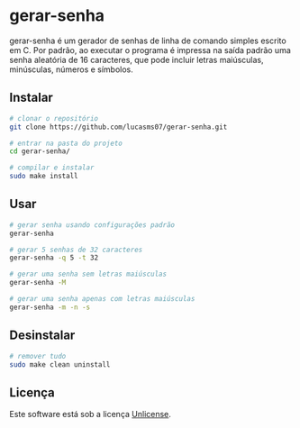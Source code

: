 # gerar-senha
gerar-senha é um gerador de senhas de linha de comando simples escrito em C.
Por padrão, ao executar o programa é impressa na saída padrão uma senha
aleatória de 16 caracteres, que pode incluir letras maiúsculas, minúsculas,
números e símbolos.

## Instalar
```sh
# clonar o repositório
git clone https://github.com/lucasms07/gerar-senha.git

# entrar na pasta do projeto
cd gerar-senha/

# compilar e instalar
sudo make install
```

## Usar
```sh
# gerar senha usando configurações padrão
gerar-senha

# gerar 5 senhas de 32 caracteres
gerar-senha -q 5 -t 32

# gerar uma senha sem letras maiúsculas
gerar-senha -M

# gerar uma senha apenas com letras maiúsculas
gerar-senha -m -n -s
```

## Desinstalar
```sh
# remover tudo
sudo make clean uninstall
```

## Licença
Este software está sob a licença [Unlicense](./UNLICENSE).